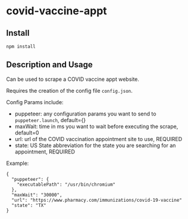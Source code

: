 # covid-vaccine-appt

## Install

```
npm install
```

## Description and Usage

Can be used to scrape a COVID vaccine appt website.

Requires the creation of the config file `config.json`.

Config Params include:

* puppeteer: any configuration params you want to send to `puppeteer.launch`, default={}
* maxWait: time in ms you want to wait before executing the scrape, default=0
* url: url of the COVID vaccination appointment site to use, REQUIRED
* state: US State abbreviation for the state you are searching for an appointment, REQUIRED


Example:
```
{
  "puppeteer": {
    "executablePath": "/usr/bin/chromium"
  },
  "maxWait": "30000",
  "url": "https://www.pharmacy.com/immunizations/covid-19-vaccine"
  "state": "TX"
}
```
